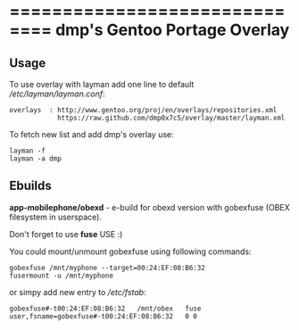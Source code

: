 ==============================
dmp's Gentoo Portage Overlay
==============================

Usage
------------
To use overlay with layman add one line to default */etc/layman/layman.conf*:

```     
overlays  : http://www.gentoo.org/proj/en/overlays/repositories.xml
            https://raw.github.com/dmp0x7c5/overlay/master/layman.xml
```     

To fetch new list and add dmp's overlay use:

```     
layman -f
layman -a dmp
```     


Ebuilds
------------

**app-mobilephone/obexd** - e-build for obexd version with gobexfuse (OBEX filesystem in userspace).

Don't forget to use **fuse** USE :)

You could mount/unmount gobexfuse using following commands:
```     
gobexfuse /mnt/myphone --target=00:24:EF:08:B6:32
fusermount -u /mnt/myphone
```     

or simpy add new entry to */etc/fstab*:
```
gobexfuse#-t00:24:EF:08:B6:32	/mnt/obex	fuse	user,fsname=gobexfuse#-t00:24:EF:08:B6:32	0 0
```     



